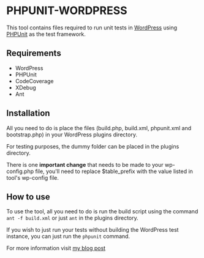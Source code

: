 # PHPUNIT-WORDPRESS

This tool contains files required to run unit tests in [WordPress](http://www.wordpress.org) using [PHPUnit](http://www.phpunit.de/manual/current/en/index.html) as the test framework.

## Requirements

* WordPress
* PHPUnit
* CodeCoverage
* XDebug
* Ant

## Installation

All you need to do is place the files (build.php, build.xml, phpunit.xml and bootstrap.php) in your WordPress plugins directory. 

For testing purposes, the dummy folder can be placed in the plugins directory.

There is one **important change** that needs to be made to your wp-config.php file, you'll need to replace $table_prefix with the value listed in tool's wp-config file.

## How to use

To use the tool, all you need to do is run the build script using the command ``ant -f build.xml`` or just ``ant`` in the plugins directory. 

If you wish to just run your tests without building the WordPress test instance, you can just run the ``phpunit`` command.

For more information visit [my blog post](http://www.davidogilo.co.uk/technical/tdd-in-wordpress-using-phpunit/)
